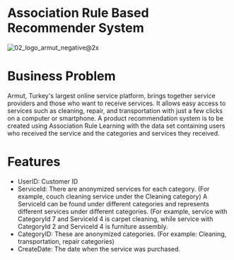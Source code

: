 # Association Rule Based Recommender System

![02_logo_armut_negative@2x](https://user-images.githubusercontent.com/83352965/210532601-4d615d73-f076-432d-9160-8424ff85b91d.png)

# Business Problem

Armut, Turkey's largest online service platform, brings together service providers and those who want to receive services. It allows easy access to services such as cleaning, repair, and transportation with just a few clicks on a computer or smartphone. A product recommendation system is to be created using Association Rule Learning with the data set containing users who received the service and the categories and services they received.

# Features

- UserID: Customer ID
- ServiceId: There are anonymized services for each category. (For example, couch cleaning service under the Cleaning category) A ServiceId can be found under different categories and represents different services under different categories. (For example, service with CategoryId 7 and ServiceId 4 is carpet cleaning, while service with CategoryId 2 and ServiceId 4 is furniture assembly.
- CategoryID: These are anonymized categories. (For example: Cleaning, transportation, repair categories)
- CreateDate: The date when the service was purchased.

